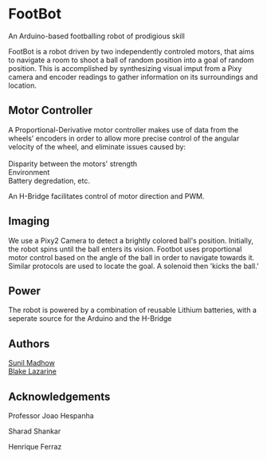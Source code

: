 # FootBot
An Arduino-based footballing robot of prodigious skill

FootBot is a robot driven by two independently controled motors, that aims to navigate a room to shoot a ball of random position into a goal of random position. This is accomplished by synthesizing visual imput from a Pixy camera and encoder readings to gather information on its surroundings and location.

## Motor Controller

A Proportional-Derivative motor controller makes use of data from the wheels' encoders in order to allow more precise control of the angular velocity of the wheel, and eliminate issues caused by: <br/><br/>
Disparity between the motors' strength <br/>
Environment <br/>
Battery degredation, etc. <br/>

An H-Bridge facilitates control of motor direction and PWM.

## Imaging

We use a Pixy2 Camera to detect a brightly colored ball's position. Initially, the robot spins until the ball enters its vision. Footbot uses proportional motor control based on the angle of the ball in order to navigate towards it. Similar protocols are used to locate the goal. <? Ultrasonic sensors ensure the robot is within 'shooting range' of the goal ?> A solenoid then 'kicks the ball.'

## Power

The robot is powered by a combination of reusable Lithium batteries, with a seperate source for the Arduino and the H-Bridge

## Authors

[Sunil Madhow](https://github.com/SunilMadhow) <br/>
[Blake Lazarine](https://github.com/BlakeLazarine)

## Acknowledgements

Professor Joao Hespanha

Sharad Shankar

Henrique Ferraz


